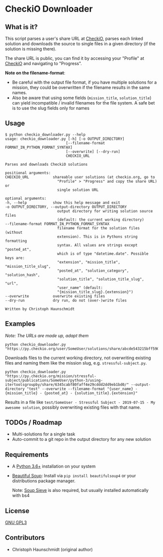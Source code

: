 # CheckiO Downloader

## What is it?

This script parses a user's share URL at [CheckiO](https://checkio.org),
parses each linked solution and downloads the source to single files in a
given directory (if the solution is missing there).

The share URL is public, you can find it by accessing your "Profile" at 
[CheckiO](https://checkio.org) and navigating to "Progress".

__Note on the filename-format__: 
 - Be careful with the output file format, if you have multiple
   solutions for a mission, they could be overwritten if the filename results
   in the same names.
 - Also be aware that using some fields (`mission_title`, `solution_title`)
   can yield incompatible / invalid filenames for the file system. A safe bet
   is to use the slug fields only for names

## Usage

    $ python checkio_downloader.py --help
    usage: checkio_downloader.py [-h] [-o OUTPUT_DIRECTORY]
                                [--filename-format FORMAT_IN_PYTHON_FORMAT_SYNTAX]
                                [--overwrite] [--dry-run]
                                CHECKIO_URL

    Parses and downloads CheckiO solutions

    positional arguments:
    CHECKIO_URL           shareable user solutions (at checkio.org, go to
                            "Profile" > "Progress" and copy the share URL) or
                            single solution URL

    optional arguments:
    -h, --help            show this help message and exit
    -o OUTPUT_DIRECTORY, --output-directory OUTPUT_DIRECTORY
                            output directory for writing solution source files
                            (default: the current working directory)
    --filename-format FORMAT_IN_PYTHON_FORMAT_SYNTAX
                            filename format for the solution files (without
                            extension). This is in Pythons string formatting
                            syntax. All values are strings except "posted_at",
                            which is of type "datetime.date". Possible keys are:
                            "extension", "mission_title", "mission_title_slug",
                            "posted_at", "solution_category", "solution_hash",
                            "solution_title", "solution_title_slug", "url",
                            "user_name" (default:
                            "{mission_title_slug}.{extension}")
    --overwrite           overwrite existing files
    --dry-run             dry run, do not (over-)write files

    Written by Christoph Haunschmidt

## Examples

_Note: The URLs are made up, adapt them_

    python checkio_downloader.py "https://py.checkio.org/user/SomeUser/solutions/share/abcde543215bff5903597c48ce40dc53/"

Downloads files to the current working directory, not overwriting existing
files and naming them like the mission slug, e.g. `stressful-subject.py`.

    python checkio_downloader.py "https://py.checkio.org/mission/stressful-subject/publications/SomeUser/python-3/using-itertoolsgroupby/share/6345cabf80faff4e29cddd2dd9eb1bd0/" --output-directory "test" --overwrite --filename-format "{user_name} - {mission_title} - {posted_at} - {solution_title}.{extension}"

Results in a file like `test/SomeUser - Stressful Subject - 2019-07-15 - My awesome solution`,
possibly overwriting existing files with that name.

## TODOs / Roadmap

 - Multi-solutions for a single task
 - Auto-commit to a git repo in the output directory for any new solution

## Requirements

  - A [Python 3.6+](https://www.python.org/) installation on your system
  - [Beautiful Soup](https://www.crummy.com/software/BeautifulSoup/bs4/doc/):
    Install via `pip install beautifulsoup4` or your distributions package
    manager. 
    
    Note: [Soup Sieve](https://facelessuser.github.io/soupsieve/)
    is also required, but usually installed automatically with bs4 

## License

[GNU GPL3](https://www.gnu.org/licenses/gpl-3.0.html)

## Contributors

 - Christoph Haunschmidt (original author)